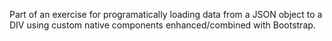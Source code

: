 Part of an exercise for programatically loading data from a JSON object to a DIV using custom native components enhanced/combined with Bootstrap.
